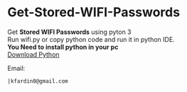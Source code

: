 # Get-Stored-WIFI-Passwords
Get **Stored WIFI Passwords** using pyton 3<br/>
Run wifi.py or copy python code and run it in python IDE.<br/>
**You Need to install python in your pc**<br/>
[Download Python](https://www.python.org/)

Email:
 
    |kfardin0@gmail.com 
